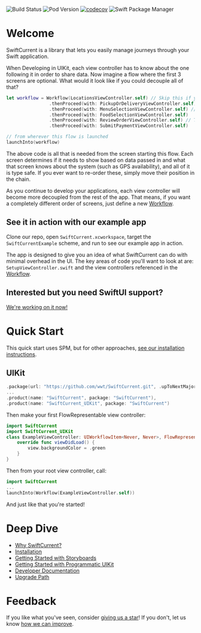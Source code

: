 ![Build Status](https://github.com/wwt/SwiftCurrent/actions/workflows/CI.yml/badge.svg?branch=main)
![Pod Version](https://img.shields.io/cocoapods/v/SwiftCurrent.svg?style=popout)
[![codecov](https://codecov.io/gh/wwt/SwiftCurrent/branch/main/graph/badge.svg?token=04Q5KSHict)](https://codecov.io/gh/wwt/SwiftCurrent)
![Swift Package Manager](https://img.shields.io/badge/Swift_Package_Manager-supported-brightgreen)

# Welcome

SwiftCurrent is a library that lets you easily manage journeys through your Swift application.

When Developing in UIKit, each view controller has to know about the one following it in order to share data.  Now imagine a flow where the first 3 screens are optional.  What would it look like if you could decouple all of that?

```swift
let workflow = Workflow(LocationsViewController.self) // Skip this if you have GPS
                .thenProceed(with: PickupOrDeliveryViewController.self) // Skip this if you only have 1 choice
                .thenProceed(with: MenuSelectionViewController.self) // Skip this for new stores
                .thenProceed(with: FoodSelectionViewController.self)
                .thenProceed(with: ReviewOrderViewController.self) // This lets you edit anything you've already picked
                .thenProceed(with: SubmitPaymentViewController.self)

// from wherever this flow is launched
launchInto(workflow)
```
The above code is all that is needed from the screen starting this flow. Each screen determines if it needs to show based on data passed in and what that screen knows about the system (such as GPS availability), and all of it is type safe. If you ever want to re-order these, simply move their position in the chain.

As you continue to develop your applications, each view controller will become more decoupled from the rest of the app.  That means, if you want a completely different order of screens, just define a new [Workflow](https://wwt.github.io/SwiftCurrent/Classes/Workflow.html).

## See it in action with our example app

Clone our repo, open `SwiftCurrent.xcworkspace`, target the `SwiftCurrentExample` scheme, and run to see our example app in action.

The app is designed to give you an idea of what SwiftCurrent can do with minimal overhead in the UI.  The key areas of code you'll want to look at are: `SetupViewController.swift` and the view controllers referenced in the [Workflow](https://wwt.github.io/SwiftCurrent/Classes/Workflow.html).

## Interested but you need SwiftUI support?

[We're working on it now!](https://github.com/wwt/SwiftCurrent/milestone/2)

# Quick Start

This quick start uses SPM, but for other approaches, [see our installation instructions](https://github.com/wwt/SwiftCurrent/wiki/Installation).

## UIKit

```swift
.package(url: "https://github.com/wwt/SwiftCurrent.git", .upToNextMajor(from: "4.0.0")),
...
.product(name: "SwiftCurrent", package: "SwiftCurrent"),
.product(name: "SwiftCurrent_UIKit", package: "SwiftCurrent")
```
Then make your first FlowRepresentable view controller:
```swift
import SwiftCurrent
import SwiftCurrent_UIKit
class ExampleViewController: UIWorkflowItem<Never, Never>, FlowRepresentable {
    override func viewDidLoad() {
        view.backgroundColor = .green
    }
}
```
Then from your root view controller, call: 
```swift
import SwiftCurrent
...
launchInto(Workflow(ExampleViewController.self))
```

And just like that you're started!

# Deep Dive

- [Why SwiftCurrent?](https://github.com/wwt/SwiftCurrent/wiki/Why-This-Library%3F)
- [Installation](https://github.com/wwt/SwiftCurrent/wiki/Installation)
- [Getting Started with Storyboards](https://github.com/wwt/SwiftCurrent/wiki/getting-started)
- [Getting Started with Programmatic UIKit](https://github.com/wwt/SwiftCurrent/wiki/Getting-Started-with-Programmatic-UIKit)
- [Developer Documentation](https://wwt.github.io/SwiftCurrent/index.html)
- [Upgrade Path](https://github.com/wwt/SwiftCurrent/blob/main/UPGRADE_PATH.md)

# Feedback

If you like what you've seen, consider [giving us a star](https://github.com/wwt/SwiftCurrent/stargazers)! If you don't, let us know [how we can improve](https://github.com/wwt/SwiftCurrent/discussions/new).
